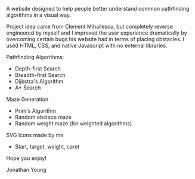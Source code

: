A website designed to help people better understand common pathfinding algorithms in a visual way. 

Project idea came from Clement Mihailescu, but completely reverse engineered by myself and I improved the user experience dramatically by overcoming certain bugs his website had in terms of placing obstacles. I used HTML, CSS, and native Javascript with no external libraries.

Pathfinding Algorithms:
- Depth-first Search
- Breadth-first Search
- Dijkstra's Algorithm
- A* Search

Maze Generation
- Prim's Algorithm
- Random obstace maze
- Random weight maze (for weighted algorithms)

SVG Icons made by me
- Start, target, weight, caret

Hope you enjoy!

Jonathan Young
